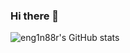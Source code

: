 ### Hi there 👋

<!--
**eng1n88r/eng1n88r** is a ✨ _special_ ✨ repository because its `README.md` (this file) appears on your GitHub profile.

Here are some ideas to get you started:

- 🔭 I’m currently working on ...
- 🌱 I’m currently learning ...
- 👯 I’m looking to collaborate on ...
- 🤔 I’m looking for help with ...
- 💬 Ask me about ...
- 📫 How to reach me: ...
- 😄 Pronouns: ...
- ⚡ Fun fact: ...
-->

![eng1n88r's GitHub stats](https://vercel-sooty-five-14.vercel.app/api?username=eng1n88r&theme=tokyonight&show_icons=true&count_private=true&hide=contribs)
